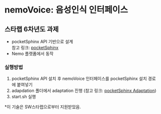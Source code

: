 # nemoVoice: 음성인식 인터페이스
## 스타랩 6차년도 과제  

- pocketSphinx API 기반으로 설계  
참고 링크: [pocketSphinx](https://github.com/cmusphinx/pocketsphinx)
- Nemo 플랫폼에서 동작

### 실행방법
1. pocketSphinx API 설치 후 nemoVoice 인터페이스를 pocketSphinx 설치 경로에 붙여넣기
2. adapdation 폴더에서 adaptation 진행 (참고 링크: [pocketSphinx Adaptation](https://cmusphinx.github.io/wiki/tutorialadapt/))
3. start.sh 실행

*이 기술은 SW스타랩으로부터 지원받았음.
